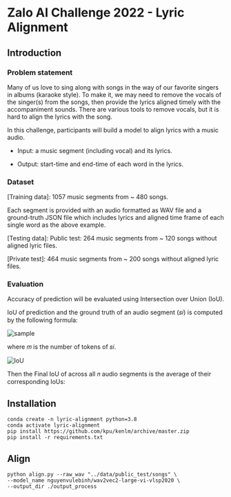 # Zalo AI Challenge 2022 - Lyric Alignment

## Introduction
### Problem statement

Many of us love to sing along with songs in the way of our favorite singers in albums (karaoke style). To make it, we may need to remove the vocals of the singer(s) from the songs, then provide the lyrics aligned timely with the accompaniment sounds. There are various tools to remove vocals, but it is hard to align the lyrics with the song.

In this challenge, participants will build a model to align lyrics with a music audio.

- Input: a music segment (including vocal) and its lyrics.

- Output: start-time and end-time of each word in the lyrics.

### Dataset
[Training data]:
1057 music segments from ~ 480 songs.

Each segment is provided with an audio formatted as WAV file and a ground-truth JSON file which includes lyrics and aligned time frame of each single word as the above example.

[Testing data]:
Public test: 264 music segments from ~ 120 songs without aligned lyric files.

[Private test]: 464 music segments from ~ 200 songs without aligned lyric files.

### Evaluation
Accuracy of prediction will be evaluated using Intersection over Union (IoU).

IoU of prediction and the ground truth of an audio segment (𝑠𝑖) is computed by the following formula:

![sample](https://lh4.googleusercontent.com/KjnUk0C-1e3WeTcPDpUInuW2UiyD6cE4C-_QxS3_BHE_7DPnorqW0Idqyu-eI0jQJnRJkighZAwKuADEULbFRvShb5_qndoZemVd6E-aPly-mNR0w4fdKK4yLta1L8xJDcOGDMzOwrobMTCOYrOqPWhKGeLqAXpIkPizQli-qteq-pBSxxfUMqJsYuGd_-yxHIH8MBSaoA)

where 𝑚 is the number of tokens of 𝑠𝑖.

![IoU](https://lh3.googleusercontent.com/qRxfTCeuFVVp5FhOX07AKx3ijbq-Urtr6xPcVLlA8FTRDxKp4ztnFQrL3G4RgHBIQ5gowpgfT6Ba9Tvv0U3vl05C5f3sDaua5H00da_P71kE4yf5tBaTTHNpMlXO4jncAvZ-kRcBBp6dyEdswI80zY1cdyLUCLH2drybOnn0dOPPgf0v7kbcE-ayXWxNK46X)

Then the Final IoU of across all 𝑛 audio segments is the average of their corresponding IoUs:

## Installation
```
conda create -n lyric-alignment python=3.8
conda activate lyric-alignment
pip install https://github.com/kpu/kenlm/archive/master.zip
pip install -r requirements.txt
```

## Align
```
python align.py --raw_wav "../data/public_test/songs" \
--model_name nguyenvulebinh/wav2vec2-large-vi-vlsp2020 \
--output_dir ./output_process
```